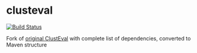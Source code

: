 # clusteval
[![Build Status](https://travis-ci.org/deric/clusteval-parent.svg?branch=master)](https://travis-ci.org/deric/clusteval-parent)

Fork of [original ClustEval](https://github.com/wiwie/clusteval) with complete list of dependencies, converted to Maven structure
